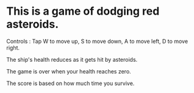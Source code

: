 # This is a game of dodging red asteroids.
Controls : Tap W to move up, S to move down, A to move left, D to move right.

The ship's health reduces as it gets hit by asteroids.

The game is over when your health reaches zero.

The score is based on how much time you survive.